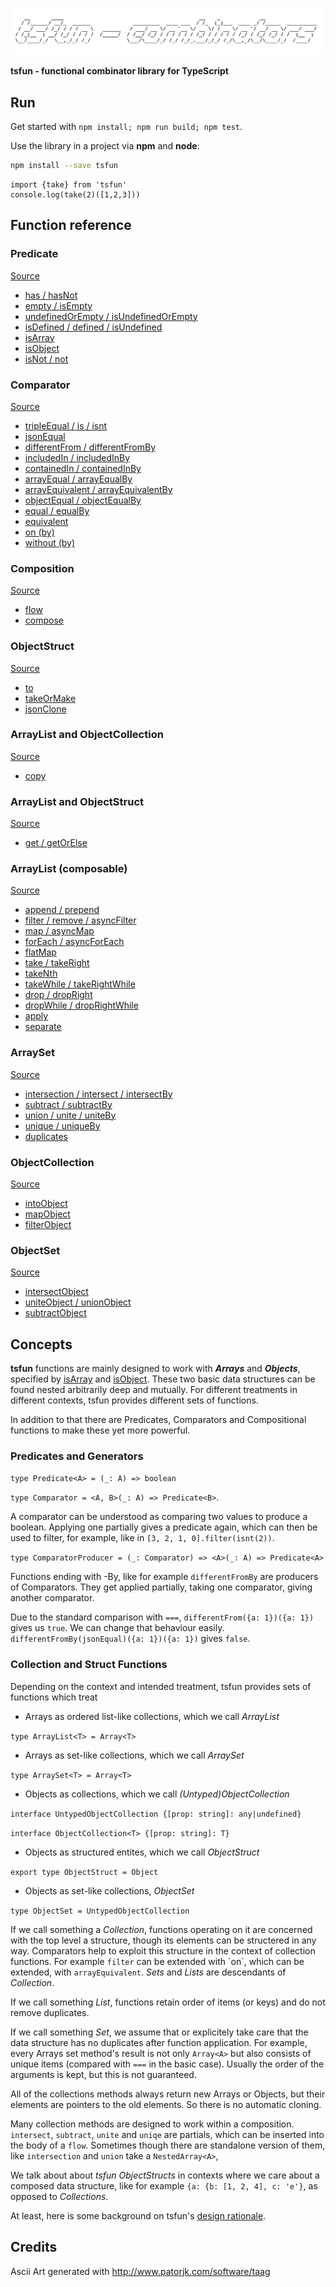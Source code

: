 ![alt](README_splash.png)                                            

**tsfun - functional combinator library for TypeScript**

## Run

Get started with `npm install; npm run build; npm test`.

Use the library in a project via **npm** and **node**:

```bash
npm install --save tsfun
```

```
import {take} from 'tsfun'
console.log(take(2)([1,2,3]))
```

## Function reference

### Predicate

[Source](src/predicate.ts)

* [has / hasNot](test/predicate/has.spec.ts) 
* [empty / isEmpty](test/predicate/is_empty.spec.ts)
* [undefinedOrEmpty / isUndefinedOrEmpty](test/predicate/is_undefined_or_empty.spec.ts)
* [isDefined / defined / isUndefined](test/predicate/is_defined.spec.ts)
* [isArray](test/predicate/is_array.spec.ts)
* [isObject](test/predicate/is_object.spec.ts)
* [isNot / not](test/predicate/is_not.spec.ts)

### Comparator

[Source](src/comparator.ts)

* [tripleEqual / is / isnt](test/comparator/triple_equal.spec.ts)
* [jsonEqual](test/comparator/json_equal.spec.ts)
* [differentFrom / differentFromBy](test/comparator/different_from.spec.ts)
* [includedIn / includedInBy](test/comparator/included_in.spec.ts)
* [containedIn / containedInBy](test/comparator/contained_in.spec.ts)
* [arrayEqual / arrayEqualBy](test/comparator/array_equal.spec.ts)
* [arrayEquivalent / arrayEquivalentBy](test/comparator/array_equivalent.spec.ts)
* [objectEqual / objectEqualBy](test/comparator/object_equal.spec.ts)
* [equal / equalBy](test/comparator/equal.spec.ts)
* [equivalent](test/comparator/equivalent.spec.ts)
* [on (by)](test/comparator/on.spec.ts)
* [without (by)](test/comparator/without.spec.ts)

### Composition

[Source](src/composition.ts)

* [flow](test/composition/flow.spec.ts)
* [compose](test/composition/compose.spec.ts)

### ObjectStruct

[Source](src/objectstruct.ts)  

* [to](test/objectstruct/to.spec.ts)
* [takeOrMake](test/objectstruct/take_or_make.spec.ts)
* [jsonClone](test/objectstruct/clone.spec.ts)

### ArrayList and ObjectCollection

[Source](src/arraylist_objectcoll.ts)

* [copy](test/arraylist_objectcoll/copy.spec.ts)

### ArrayList and ObjectStruct

[Source](src/arraylist_objectstruct.ts)

* [get / getOrElse](test/arraylist_objectstruct/get.spec.ts)

### ArrayList (composable)

[Source](src/arraylist.ts)

* [append / prepend](test/arraylist/append.spec.ts) 
* [filter / remove / asyncFilter](test/arraylist/filter.spec.ts) 
* [map / asyncMap](test/arraylist/map.spec.ts)
* [forEach / asyncForEach](test/arraylist/for_each.spec.ts) 
* [flatMap](test/arraylist/flat_map.spec.ts)
* [take / takeRight](test/arraylist/take.spec.ts)
* [takeNth](test/arraylist/take_nth.spec.ts)
* [takeWhile / takeRightWhile](test/arraylist/take_while.spec.ts)
* [drop / dropRight](test/arraylist/drop.spec.ts)
* [dropWhile / dropRightWhile](test/arraylist/drop_while.spec.ts)
* [apply](test/arraylist/apply.spec.ts) 
* [separate](test/arraylist/separate.spec.ts) 

### ArraySet

[Source](src/arrayset.ts)

* [intersection / intersect / intersectBy](test/arrayset/intersect.spec.ts)
* [subtract / subtractBy](test/arrayset/subtract.spec.ts)
* [union / unite / uniteBy](test/arrayset/union.spec.ts)
* [unique / uniqueBy](test/arrayset/unique.spec.ts)
* [duplicates](test/arrayset/duplicates.spec.ts)

### ObjectCollection

[Source](src/objectcoll.ts)

* [intoObject](test/objectcoll/into_object.spec.ts)
* [mapObject](test/objectcoll/map_object.spec.ts)
* [filterObject](test/objectcoll/filter_object.spec.ts)

### ObjectSet

[Source](src/objectset.ts)

* [intersectObject](test/objectset/intersect_object.spec.ts)
* [uniteObject / unionObject](test/objectset/unite_object.spec.ts)
* [subtractObject](test/objectset/subtract_object.spec.ts)

## Concepts

**tsfun** functions are mainly designed to 
work with ***Arrays*** and ***Objects***, specified by
[isArray](test/predicate/is_array.spec.ts) and
[isObject](test/predicate/is_object.spec.ts).
These two basic data structures can be found 
nested arbitrarily deep and mutually. 
For different treatments in different contexts, 
tsfun provides different sets of functions.

In addition to that there are Predicates, Comparators and Compositional
functions to make these yet more powerful. 

### Predicates and Generators

`type Predicate<A> = (_: A) => boolean`

`type Comparator = <A, B>(_: A) => Predicate<B>`.

A comparator can be understood as comparing two values to produce a boolean. 
Applying one partially gives a predicate again, which can then be used to filter,
for example, like in `[3, 2, 1, 0].filter(isnt(2))`.

`type ComparatorProducer = (_: Comparator) => <A>(_: A) => Predicate<A>`

Functions ending with -By, like for example `differentFromBy` are producers of
Comparators. They get applied partially, taking one comparator, 
giving another comparator.

Due to the standard comparison with `===`, 
`differentFrom({a: 1})({a: 1})` gives us `true`. We can change that
behaviour easily.
`differentFromBy(jsonEqual)({a: 1})({a: 1})` gives `false`.

### Collection and Struct Functions

Depending on the context and intended treatment, 
tsfun provides sets of functions which treat

* Arrays as ordered list-like collections, which we call *ArrayList*

`type ArrayList<T> = Array<T>`

* Arrays as set-like collections, which we call *ArraySet*

`type ArraySet<T> = Array<T>`

* Objects as collections, which we call *(Untyped)ObjectCollection*

`interface UntypedObjectCollection {[prop: string]: any|undefined}`

`interface ObjectCollection<T> {[prop: string]: T}`

* Objects as structured entites, which we call *ObjectStruct*

`export type ObjectStruct = Object`

* Objects as set-like collections, *ObjectSet*

`type ObjectSet = UntypedObjectCollection`

If we call something a *Collection*, functions operating 
on it are concerned with the top level a structure, though
its elements can be structered in any way. Comparators
help to exploit this structure in the context of collection
functions. For example `filter` can be extended with ´on´, which can be extended,
with `arrayEquivalent`. *Sets* and *Lists* are 
descendants of *Collection*.

If we call something *List*, functions retain order
of items (or keys) and do not remove duplicates.

If we call something *Set*, we assume that 
or explicitely take care that the data structure has
no duplicates after function application. For example, every Arrays 
set method's result is not only `Array<A>` but also consists 
of unique items (compared with `===` in the basic case). 
Usually the order of the arguments is kept, but this is not guaranteed.

All of the collections methods always return
new Arrays or Objects, but their elements are pointers to the old
elements. So there is no automatic cloning.

Many collection methods are designed to work within a composition.
`intersect`, `subtract`, `unite` and `uniqe` are partials, which can be inserted
into the body of a `flow`. Sometimes though there are standalone version of 
them, like `intersection` and `union` take a `NestedArray<A>`,

We talk about about *tsfun* *ObjectStructs* in contexts where we 
care about a composed data structure, like
for example `{a: {b: [1, 2, 4], c: 'e'}`, as opposed
to *Collections*.

At least, here is some background on tsfun's [design rationale](README_design.md). 
 
## Credits 
 
Ascii Art generated with http://www.patorjk.com/software/taag









